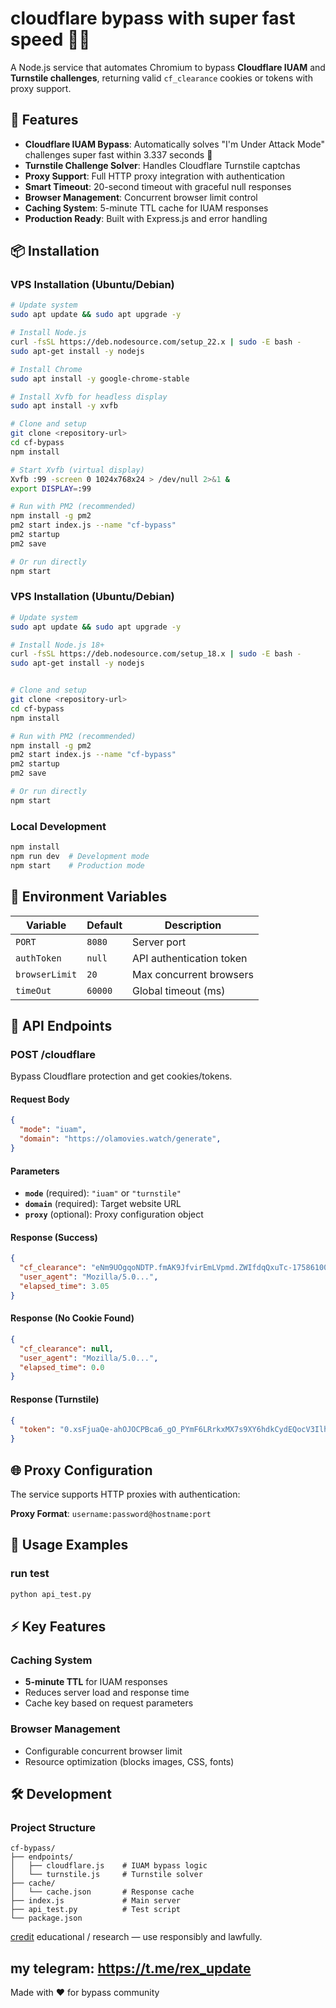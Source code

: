 # cloudflare bypass with super fast speed 🚀🚀

A Node.js service that automates Chromium to bypass **Cloudflare IUAM** and **Turnstile challenges**, returning valid `cf_clearance` cookies or tokens with proxy support.

## 🚀 Features

- **Cloudflare IUAM Bypass**: Automatically solves "I'm Under Attack Mode" challenges super fast within 3.337 seconds 💖
- **Turnstile Challenge Solver**: Handles Cloudflare Turnstile captchas
- **Proxy Support**: Full HTTP proxy integration with authentication
- **Smart Timeout**: 20-second timeout with graceful null responses
- **Browser Management**: Concurrent browser limit control
- **Caching System**: 5-minute TTL cache for IUAM responses
- **Production Ready**: Built with Express.js and error handling

## 📦 Installation

### VPS Installation (Ubuntu/Debian)
```bash
# Update system
sudo apt update && sudo apt upgrade -y

# Install Node.js
curl -fsSL https://deb.nodesource.com/setup_22.x | sudo -E bash -
sudo apt-get install -y nodejs

# Install Chrome
sudo apt install -y google-chrome-stable

# Install Xvfb for headless display
sudo apt install -y xvfb

# Clone and setup
git clone <repository-url>
cd cf-bypass
npm install

# Start Xvfb (virtual display)
Xvfb :99 -screen 0 1024x768x24 > /dev/null 2>&1 &
export DISPLAY=:99

# Run with PM2 (recommended)
npm install -g pm2
pm2 start index.js --name "cf-bypass"
pm2 startup
pm2 save

# Or run directly
npm start
```

### VPS Installation (Ubuntu/Debian)
```bash
# Update system
sudo apt update && sudo apt upgrade -y

# Install Node.js 18+
curl -fsSL https://deb.nodesource.com/setup_18.x | sudo -E bash -
sudo apt-get install -y nodejs


# Clone and setup
git clone <repository-url>
cd cf-bypass
npm install

# Run with PM2 (recommended)
npm install -g pm2
pm2 start index.js --name "cf-bypass"
pm2 startup
pm2 save

# Or run directly
npm start
```

### Local Development
```bash
npm install
npm run dev  # Development mode
npm start    # Production mode
```

## 🔧 Environment Variables

| Variable | Default | Description |
|----------|---------|-------------|
| `PORT` | `8080` | Server port |
| `authToken` | `null` | API authentication token |
| `browserLimit` | `20` | Max concurrent browsers |
| `timeOut` | `60000` | Global timeout (ms) |

## 📡 API Endpoints

### POST /cloudflare

Bypass Cloudflare protection and get cookies/tokens.

#### Request Body
```json
{
  "mode": "iuam",
  "domain": "https://olamovies.watch/generate",
}
```

#### Parameters
- **`mode`** (required): `"iuam"` or `"turnstile"`
- **`domain`** (required): Target website URL
- **`proxy`** (optional): Proxy configuration object

#### Response (Success)
```json
{
  "cf_clearance": "eNm9UOgqoNDTP.fmAK9JfvirEmLVpmd.ZWIfdqQxuTc-1758610092-1.2-2NwZwW6nK23HrAH71MtvOek9vCiiS7pUBGIPtra_gSBxYxY2csa6hW0j7i...",
  "user_agent": "Mozilla/5.0...",
  "elapsed_time": 3.05
}
```

#### Response (No Cookie Found)
```json
{
  "cf_clearance": null,
  "user_agent": "Mozilla/5.0...",
  "elapsed_time": 0.0
}
```

#### Response (Turnstile)
```json
{
  "token": "0.xsFjuaQe-ahOJOCPBca6_gO_PYmF6LRrkxMX7s9XY6hdkCydEQocV3IlhGNgxa-X9KGS1lPoWScPSAPsUieuG-gyAazbguBUogGpqX9Ft..."
}
```

## 🌐 Proxy Configuration

The service supports HTTP proxies with authentication:

**Proxy Format**: `username:password@hostname:port`

## 📝 Usage Examples

### run test
```bash
python api_test.py
```

## ⚡ Key Features

### Caching System
- **5-minute TTL** for IUAM responses
- Reduces server load and response time
- Cache key based on request parameters

### Browser Management
- Configurable concurrent browser limit
- Resource optimization (blocks images, CSS, fonts)

## 🛠 Development

### Project Structure
```
cf-bypass/
├── endpoints/
│   ├── cloudflare.js    # IUAM bypass logic
│   └── turnstile.js     # Turnstile solver
├── cache/
│   └── cache.json       # Response cache
├── index.js             # Main server
├── api_test.py          # Test script
└── package.json
```

[credit](https://github.com/ZFC-Digital/cf-clearance-scraper)
educational / research — use responsibly and lawfully.

my telegram: https://t.me/rex_update
---
Made with ❤️ for bypass community